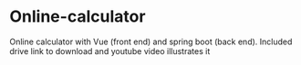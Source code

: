 # Online-calculator
Online calculator with Vue (front end) and spring boot (back end).
Included drive link to download and youtube video illustrates it
